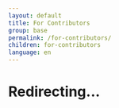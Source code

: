 ```yaml
---
layout: default
title: For Contributors
group: base
permalink: /for-contributors/
children: for-contributors
language: en
---
```


# Redirecting...

<script>
    window.location.replace("https://github.com/input-output-hk/cardano-sl/blob/develop/CONTRIBUTING.md");
</script>
